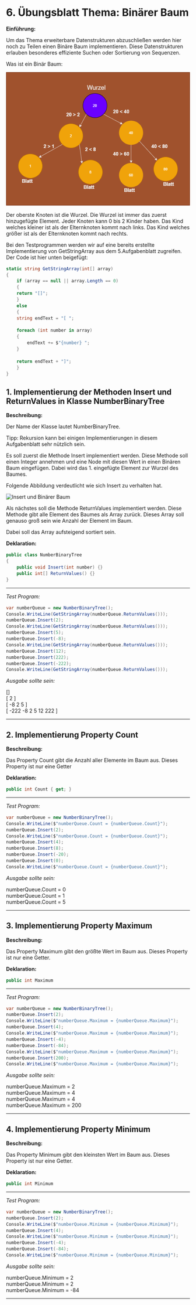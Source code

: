 
# 6. Übungsblatt Thema: Binärer Baum

**Einführung:**

Um das Thema erweiterbare Datenstrukturen abzuschließen werden hier noch zu Teilen einen Binäre Baum implementieren.
Diese Datenstrukturen erlauben besonderes effiziente Suchen oder Sortierung von Sequenzen.

Was ist ein Binär Baum:

![Binär Baum](./png/BinärerBaum.png)

Der oberste Knoten ist die Wurzel. Die Wurzel ist immer das zuerst hinzugefügte Element.
Jeder Knoten kann 0 bis 2 Kinder haben.
Das Kind welches kleiner ist als der Elternknoten kommt nach links.
Das Kind welches größer ist als der Elternknoten kommt nach rechts.

<div class="page-break"></div>

Bei den Testprogrammen werden wir auf eine bereits erstellte Implementierung von GetStringArray aus dem
5\.Aufgabenblatt zugreifen. Der Code ist hier unten beigefügt:

```C#
static string GetStringArray(int[] array)
{
    if (array == null || array.Length == 0)
    {
    return "[]";
    }
    else
    {
    string endText = "[ ";

    foreach (int number in array)
    {
        endText += $"{number} ";
    }

    return endText + "]";
    }
}
```

<div class="page-break"></div>

## 1. Implementierung der Methoden  Insert und ReturnValues in Klasse NumberBinaryTree

**Beschreibung:**

Der Name der Klasse lautet NumberBinaryTree. 

Tipp: Rekursion kann bei einigen Implementierungen in diesem Aufgabenblatt sehr nützlich sein.

Es soll zuerst die Methode Insert implementiert werden. Diese Methode soll einen Integer annehmen und eine Node mit diesen Wert
in einen Binären Baum eingefügen. Dabei wird das 1. eingefügte Element zur Wurzel des Baumes.

Folgende Abbildung verdeutlicht wie sich Insert zu verhalten hat.

![Insert und Binärer Baum](./png/BinärerBaumInsert.png)

<div class="page-break"></div>

Als nächstes soll die Methode ReturnValues implementiert werden. Diese Methode gibt alle Element des Baumes 
als Array zurück. Dieses Array soll genauso groß sein wie Anzahl der Element im Baum.

Dabei soll das Array aufsteigend sortiert sein.

**Deklaration:**

```C#
public class NumberBinaryTree
{
    public void Insert(int number) {}
    public int[] ReturnValues() {}
}

```

---

*Test Program:*

```C#
var numberQueue = new NumberBinaryTree();
Console.WriteLine(GetStringArray(numberQueue.ReturnValues()));
numberQueue.Insert(2);
Console.WriteLine(GetStringArray(numberQueue.ReturnValues()));
numberQueue.Insert(5);
numberQueue.Insert(-8);
Console.WriteLine(GetStringArray(numberQueue.ReturnValues()));
numberQueue.Insert(12);
numberQueue.Insert(222);
numberQueue.Insert(-222);
Console.WriteLine(GetStringArray(numberQueue.ReturnValues()));
```

*Ausgabe sollte sein:*

[] \
[ 2 ] \
[ -8 2 5 ] \
[ -222 -8 2 5 12 222 ]

---

<div class="page-break"></div>


## 2. Implementierung Property Count

**Beschreibung:**

Das Property Count gibt die Anzahl aller Elemente im Baum aus. Dieses Property ist nur eine Getter

**Deklaration:**

```C#
public int Count { get; }
```

---

*Test Program:*

```C#
var numberQueue = new NumberBinaryTree();
Console.WriteLine($"numberQueue.Count = {numberQueue.Count}");
numberQueue.Insert(2);
Console.WriteLine($"numberQueue.Count = {numberQueue.Count}");
numberQueue.Insert(4);
numberQueue.Insert(8);
numberQueue.Insert(-20);
numberQueue.Insert(0);
Console.WriteLine($"numberQueue.Count = {numberQueue.Count}");
```

*Ausgabe sollte sein:*

numberQueue.Count = 0 \
numberQueue.Count = 1 \
numberQueue.Count = 5

---

<div class="page-break"></div>


## 3. Implementierung Property Maximum

**Beschreibung:**

Das Property Maximum gibt den größte Wert im Baum aus. Dieses Property ist nur eine Getter.

**Deklaration:**

```C#
public int Maximum
```

---

*Test Program:*

```C#
var numberQueue = new NumberBinaryTree();
numberQueue.Insert(2);
Console.WriteLine($"numberQueue.Maximum = {numberQueue.Maximum}");
numberQueue.Insert(4);
Console.WriteLine($"numberQueue.Maximum = {numberQueue.Maximum}");
numberQueue.Insert(-4);
numberQueue.Insert(-84);
Console.WriteLine($"numberQueue.Maximum = {numberQueue.Maximum}");     
numberQueue.Insert(200);
Console.WriteLine($"numberQueue.Maximum = {numberQueue.Maximum}");
```

*Ausgabe sollte sein:*

numberQueue.Maximum = 2 \
numberQueue.Maximum = 4 \
numberQueue.Maximum = 4 \
numberQueue.Maximum = 200

---

<div class="page-break"></div>


## 4. Implementierung Property Minimum

**Beschreibung:**

Das Property Minimum gibt den kleinsten Wert im Baum aus. Dieses Property ist nur eine Getter.

**Deklaration:**

```C#
public int Minimum
```

---

*Test Program:*

```C#
var numberQueue = new NumberBinaryTree();
numberQueue.Insert(2);
Console.WriteLine($"numberQueue.Minimum = {numberQueue.Minimum}");
numberQueue.Insert(4);
Console.WriteLine($"numberQueue.Minimum = {numberQueue.Minimum}");
numberQueue.Insert(-4);
numberQueue.Insert(-84);
Console.WriteLine($"numberQueue.Minimum = {numberQueue.Minimum}");
```

*Ausgabe sollte sein:*

numberQueue.Minimum = 2 \
numberQueue.Minimum = 2 \
numberQueue.Minimum = -84 

---

<div class="page-break"></div>

